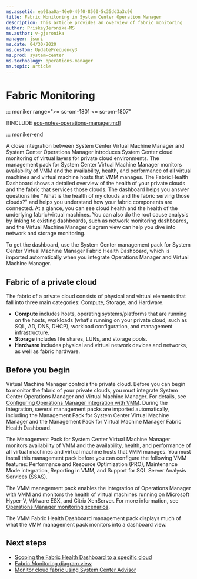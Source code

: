 ```yaml
---
ms.assetid: ea90aa0a-46e0-49f0-8560-5c35dd3a3c96
title: Fabric Monitoring in System Center Operation Manager
description: This article provides an overview of fabric monitoring
author: PriskeyJeronika-MS
ms.author: v-gjeronika
manager: jsuri
ms.date: 04/30/2020
ms.custom: UpdateFrequency3
ms.prod: system-center
ms.technology: operations-manager
ms.topic: article
---
```


# Fabric Monitoring

::: moniker range=">= sc-om-1801 <= sc-om-1807"

[!INCLUDE [eos-notes-operations-manager.md](../includes/eos-notes-operations-manager.md)]

::: moniker-end

A close integration between System Center Virtual Machine Manager and System Center Operations Manager introduces System Center cloud monitoring of virtual layers for private cloud environments. The management pack for System Center Virtual Machine Manager monitors availability of VMM and the availability, health, and performance of all virtual machines and virtual machine hosts that VMM manages. The Fabric Health Dashboard shows a detailed overview of the health of your private clouds and the fabric that services those clouds. The dashboard helps you answer questions like "What is the health of my clouds and the fabric serving those clouds?" and helps you understand how your fabric components are connected. At a glance, you can see cloud health and the health of the underlying fabric/virtual machines. You can also do the root cause analysis by linking to existing dashboards, such as network monitoring dashboards, and the Virtual Machine Manager diagram view can help you dive into network and storage monitoring.

To get the dashboard, use the System Center management pack for System Center Virtual Machine Manager Fabric Health Dashboard, which is imported automatically when you integrate Operations Manager and Virtual Machine Manager.

## Fabric of a private cloud

The fabric of a private cloud consists of physical and virtual elements that fall into three main categories: Compute, Storage, and Hardware.

- **Compute**  includes hosts, operating systems/platforms that are running on the hosts, workloads (what's running on your private cloud, such as SQL, AD, DNS, DHCP), workload configuration, and management infrastructure.
- **Storage**  includes file shares, LUNs, and storage pools.
- **Hardware**  includes physical and virtual network devices and networks, as well as fabric hardware.

## Before you begin

Virtual Machine Manager controls the private cloud. Before you can begin to monitor the fabric of your private clouds, you must integrate System Center Operations Manager and Virtual Machine Manager. For details, see [Configuring Operations Manager integration with VMM](plan-thirdparty-integration.md). During the integration, several management packs are imported automatically, including the Management Pack for System Center Virtual Machine Manager and the Management Pack for Virtual Machine Manager Fabric Health Dashboard.

The Management Pack for System Center Virtual Machine Manager monitors availability of VMM and the availability, health, and performance of all virtual machines and virtual machine hosts that VMM manages. You must install this management pack before you can configure the following VMM features: Performance and Resource Optimization (PRO), Maintenance Mode integration, Reporting in VMM, and Support for SQL Server Analysis Services (SSAS).

The VMM management pack enables the integration of Operations Manager with VMM and monitors the health of virtual machines running on Microsoft Hyper-V, VMware ESX, and Citrix XenServer. For more information, see [Operations Manager monitoring scenarios](manage-monitoring-scenarios.md).

The VMM Fabric Health Dashboard management pack displays much of what the VMM management pack monitors into a dashboard view.

## Next steps

- [Scoping the Fabric Health Dashboard to a specific cloud](scope-fabric-health-dashboard.md)
- [Fabric Monitoring diagram view](fabric-monitoring-diagram-view.md)
- [Monitor cloud fabric using System Center Advisor](use-system-center-advisor.md)
